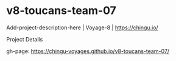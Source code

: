 # v8-toucans-team-07
Add-project-description-here | Voyage-8 | https://chingu.io/

Project Details

gh-page: https://chingu-voyages.github.io/v8-toucans-team-07/
